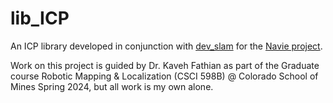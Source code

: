 # lib_ICP
An ICP library developed in conjunction with [dev_slam](https://github.com/Nianzu/dev_slam) for the [Navie project](https://github.com/Nianzu/Navie).

Work on this project is guided by Dr. Kaveh Fathian as part of the Graduate course Robotic Mapping & Localization (CSCI 598B) @ Colorado School of Mines Spring 2024, but all work is my own alone.